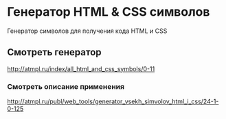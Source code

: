 # Генератор HTML & CSS символов
Генератор символов для получения кода HTML и CSS
## Смотреть генератор
http://atmpl.ru/index/all_html_and_css_symbols/0-11
### Смотреть описание применения
http://atmpl.ru/publ/web_tools/generator_vsekh_simvolov_html_i_css/24-1-0-125
